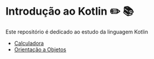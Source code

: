 # Introdução ao Kotlin  :pencil2: :books:

Este repositório é dedicado ao estudo da linguagem Kotlin

* [Calculadora](https://github.com/IolaneAndrade/introducao-kotlin/blob/main/IntroducaoKotlin/src/Calculadora.kt)
* [Orientação a Objetos](https://github.com/IolaneAndrade/introducao-kotlin/tree/main/OO-Kotlin/src/one/digitalinnovation/digionebank)

